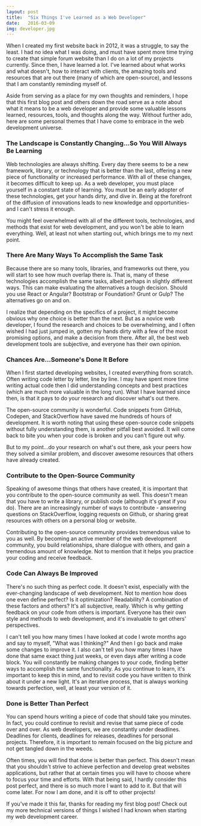 ```yaml
---
layout: post
title:  "Six Things I've Learned as a Web Developer"
date:   2016-03-09
img: developer.jpg
---
```


When I created my first website back in 2012, it was a struggle, to say the least. I had no idea what I was doing, and must have spent more time trying to create that simple forum website than I do on a lot of my projects currently. Since then, I have learned a lot. I've learned about what works and what doesn't, how to interact with clients, the amazing tools and resources that are out there (many of which are open-source), and lessons that I am constantly reminding myself of.

Aside from serving as a place for my own thoughts and reminders, I hope that this first blog post and others down the road serve as a note about what it means to be a web developer and provide some valuable lessons learned, resources, tools, and thoughts along the way. Without further ado, here are some personal themes that I have come to embrace in the web development universe.

### The Landscape is Constantly Changing...So You Will Always Be Learning

Web technologies are always shifting. Every day there seems to be a new framework, library, or technology that is better than the last, offering a new piece of functionality or increased performance. With all of these changes, it becomes difficult to keep up. As a web developer, you must place yourself in a constant state of learning. You must be an early adopter of these technologies, get your hands dirty, and dive in. Being at the forefront of the diffusion of innovations leads to new knowledge and opportunities- and I can't stress it enough.

You might feel overwhelmed with all of the different tools, technologies, and methods that exist for web development, and you won't be able to learn everything. Well, at least not when starting out, which brings me to my next point.

### There Are Many Ways To Accomplish the Same Task

Because there are so many tools, libraries, and frameworks out there, you will start to see how much overlap there is. That is, many of these technologies accomplish the same tasks, albeit perhaps in slightly different ways. This can make evaluating the alternatives a tough decision. Should you use React or Angular? Bootstrap or Foundation? Grunt or Gulp? The alternatives go on and on.

I realize that depending on the specifics of a project, it might become obvious why one choice is better than the next. But as a novice web developer, I found the research and choices to be overwhelming, and I often wished I had just jumped in, gotten my hands dirty with a few of the most promising options, and make a decision from there. After all, the best web development tools are subjective, and everyone has their own opinion.

### Chances Are...Someone's Done It Before

When I first started developing websites, I created everything from scratch. Often writing code letter by letter, line by line. I may have spent more time writing actual code then I did understanding concepts and best practices (which are much more valuable in the long run). What I have learned since then, is that it pays to do your research and discover what's out there.

The open-source community is wonderful. Code snippets from GitHub, Codepen, and StackOverflow have saved me hundreds of hours of development. It is worth noting that using these open-source code snippets without fully understanding them, is another pitfall best avoided. It will come back to bite you when your code is broken and you can't figure out why.

But to my point...do your research on what's out there, ask your peers how they solved a similar problem, and discover awesome resources that others have already created.

### Contribute to the Open-Source Community

Speaking of awesome things that others have created, it is important that you contribute to the open-source community as well. This doesn't mean that you have to write a library, or publish code (although it's great if you do). There are an increasingly number of ways to contribute - answering questions on StackOverflow, logging requests on Github, or sharing great resources with others on a personal blog or website.

Contributing to the open-source community provides tremendous value to you as well. By becoming an active member of the web development community, you build relationships, share dialogue with others, and gain a tremendous amount of knowledge. Not to mention that it helps you practice your coding and receive feedback.

### Code Can Always Be Improved

There's no such thing as perfect code. It doesn't exist, especially with the ever-changing landscape of web development. Not to mention how does one even define perfect? Is it optimization? Readability? A combination of these factors and others? It's all subjective, really. Which is why getting feedback on your code from others is important. Everyone has their own style and methods to web development, and it's invaluable to get others' perspectives.

I can't tell you how many times I have looked at code I wrote months ago and say to myself, "What was I thinking?" And then I go back and make some changes to improve it. I also can't tell you how many times I have done that same exact thing just weeks, or even days after writing a code block. You will constantly be making changes to your code, finding better ways to accomplish the same functionality. As you continue to learn, it's important to keep this in mind, and to revisit code you have written to think about it under a new light. It's an iterative process, that is always working towards perfection, well, at least your version of it.

### Done is Better Than Perfect

You can spend hours writing a piece of code that should take you minutes. In fact, you could continue to revisit and revise that same piece of code over and over. As web developers, we are constantly under deadlines. Deadlines for clients, deadlines for releases, deadlines for personal projects. Therefore, it is important to remain focused on the big picture and not get tangled down in the weeds.

Often times, you will find that done is better than perfect. This doesn't mean that you shouldn't strive to achieve perfection and develop great websites applications, but rather that at certain times you will have to choose where to focus your time and efforts. With that being said, I hardly consider this post perfect, and there is so much more I want to add to it. But that will come later. For now I am done, and it is off to other projects!

If you've made it this far, thanks for reading my first blog post! Check out my more technical versions of things I wished I had known when starting my web development career.